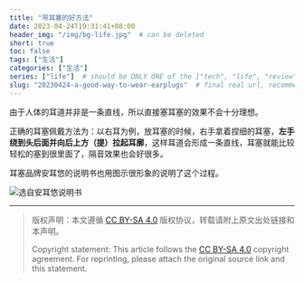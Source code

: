 ```yaml
---
title: "带耳塞的好方法"
date: 2023-04-24T19:31:41+08:00
header_img: "/img/bg-life.jpg"  # can be deleted
short: true
toc: false
tags: ["生活"]
categories: ["生活"]
series: ["life"]  # should be ONLY ONE of the ["tech", "life", "review"]
slug: "20230424-a-good-way-to-wear-earplugs"  # final real url, recommend: start by date, follow lower case words with hyphen splitter. E.g., `20230316-text-title`
---
```


由于人体的耳道并非是一条直线，所以直接塞耳塞的效果不会十分理想。

正确的耳塞佩戴方法为：以右耳为例，放耳塞的时候，右手拿着捏细的耳塞，**左手绕到头后面并向后上方（提）拉起耳廓**，这样耳道会形成一条直线，耳塞就能比较轻松的塞到很里面了，隔音效果也会好很多。

耳塞品牌安耳悠的说明书也用图示很形象的说明了这个过程。

![选自安耳悠说明书](/img/posts/20230424-earplugs.jpeg "选自安耳悠说明书")

---

> 版权声明：本文遵循 [CC BY-SA 4.0](https://creativecommons.org/licenses/by-sa/4.0/deed.zh) 版权协议，转载请附上原文出处链接和本声明。
>
> Copyright statement: This article follows the [CC BY-SA 4.0](https://creativecommons.org/licenses/by-sa/4.0/deed.en) copyright agreement. For reprinting, please attach the original source link and this statement.
